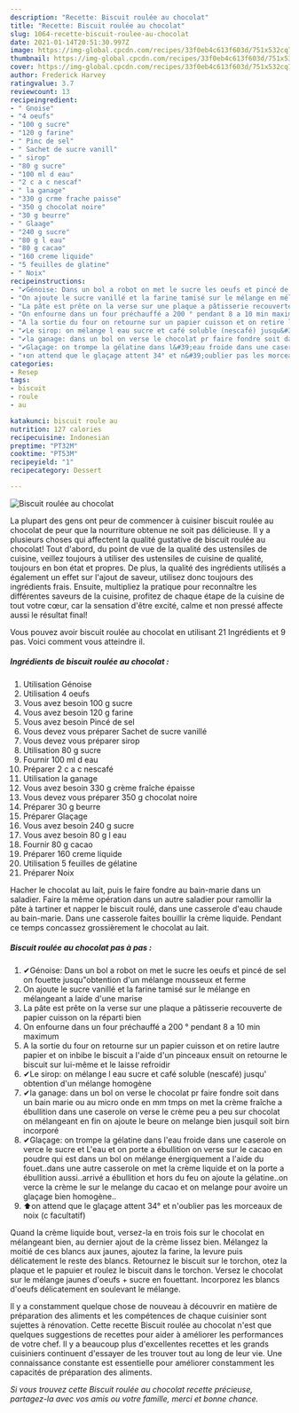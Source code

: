 ```yaml
---
description: "Recette: Biscuit roulée au chocolat"
title: "Recette: Biscuit roulée au chocolat"
slug: 1064-recette-biscuit-roulee-au-chocolat
date: 2021-01-14T20:51:30.997Z
image: https://img-global.cpcdn.com/recipes/33f0eb4c613f603d/751x532cq70/biscuit-roulee-au-chocolat-photo-principale-de-la-recette.jpg
thumbnail: https://img-global.cpcdn.com/recipes/33f0eb4c613f603d/751x532cq70/biscuit-roulee-au-chocolat-photo-principale-de-la-recette.jpg
cover: https://img-global.cpcdn.com/recipes/33f0eb4c613f603d/751x532cq70/biscuit-roulee-au-chocolat-photo-principale-de-la-recette.jpg
author: Frederick Harvey
ratingvalue: 3.7
reviewcount: 13
recipeingredient:
- " Gnoise"
- "4 oeufs"
- "100 g sucre"
- "120 g farine"
- " Pinc de sel"
- " Sachet de sucre vanill"
- " sirop"
- "80 g sucre"
- "100 ml d eau"
- "2 c a c nescaf"
- " la ganage"
- "330 g crme frache paisse"
- "350 g chocolat noire"
- "30 g beurre"
- " Glaage"
- "240 g sucre"
- "80 g l eau"
- "80 g cacao"
- "160 creme liquide"
- "5 feuilles de glatine"
- " Noix"
recipeinstructions:
- "✔Génoise: Dans un bol a robot on met le sucre les oeufs et pincé de sel on fouette jusqu&#34;obtention d&#39;un mélange mousseux et ferme"
- "On ajoute le sucre vanillé et la farine tamisé sur le mélange en mélangeant a laide d&#39;une marise"
- "La pâte est prête on la verse sur une plaque a pâtisserie recouverte de papier cuisson on la réparti bien"
- "On enfourne dans un four préchauffé a 200 ° pendant 8 a 10 min maximum"
- "A la sortie du four on retourne sur un papier cuisson et on retire lautre papier et on inbibe le biscuit a l&#39;aide d&#39;un pinceaux ensuit on retourne le biscuit sur lui-même et le laisse refroidir"
- "✔Le sirop: on mélange l eau sucre et café soluble (nescafé) jusqu&#39; obtention d&#39;un mélange homogène"
- "✔la ganage: dans un bol on verse le chocolat pr faire fondre soit dans un bain marie ou au micro onde en mm tmps on met la crème fraîche a ébullition dans une caserole on verse le crème peu a peu sur chocolat on mélangeant en fin on ajoute le beure on melange bien jusquil soit birn incorporé"
- "✔Glaçage: on trompe la gélatine dans l&#39;eau froide dans une caserole on verce le sucre et L&#39;eau et on porte a ébullition on verse sur le cacao en poudre qui est dans un bol on mélange énergiquement a l&#39;aide du fouet..dans une autre casserole on met la crème liquide et on la porte a ébullition aussi..arrivé a ébullition et hors du feu on ajoute la gélatine..on verce la crème le sur le melange du cacao et on melange pour avoire un glaçage bien homogène.."
- "⬆️on attend que le glaçage attent 34° et n&#39;oublier pas les morceaux de noix (c facultatif)"
categories:
- Resep
tags:
- biscuit
- roule
- au

katakunci: biscuit roule au 
nutrition: 127 calories
recipecuisine: Indonesian
preptime: "PT32M"
cooktime: "PT53M"
recipeyield: "1"
recipecategory: Dessert

---
```



![Biscuit roulée au chocolat](https://img-global.cpcdn.com/recipes/33f0eb4c613f603d/751x532cq70/biscuit-roulee-au-chocolat-photo-principale-de-la-recette.jpg)

La plupart des gens ont peur de commencer à cuisiner biscuit roulée au chocolat de peur que la nourriture obtenue ne soit pas délicieuse. Il y a plusieurs choses qui affectent la qualité gustative de biscuit roulée au chocolat! Tout d'abord, du point de vue de la qualité des ustensiles de cuisine, veillez toujours à utiliser des ustensiles de cuisine de qualité, toujours en bon état et propres. De plus, la qualité des ingrédients utilisés a également un effet sur l'ajout de saveur, utilisez donc toujours des ingrédients frais. Ensuite, multipliez la pratique pour reconnaître les différentes saveurs de la cuisine, profitez de chaque étape de la cuisine de tout votre cœur, car la sensation d'être excité, calme et non pressé affecte aussi le résultat final!

<!--inarticleads1-->

Vous pouvez avoir biscuit roulée au chocolat en utilisant 21 Ingrédients et 9 pas. Voici comment vous atteindre il.

##### Ingrédients de biscuit roulée au chocolat :

1. Utilisation  Génoise
1. Utilisation 4 oeufs
1. Vous avez besoin 100 g sucre
1. Vous avez besoin 120 g farine
1. Vous avez besoin  Pincé de sel
1. Vous devez vous préparer  Sachet de sucre vanillé
1. Vous devez vous préparer  sirop
1. Utilisation 80 g sucre
1. Fournir 100 ml d eau
1. Préparer 2 c a c nescafé
1. Utilisation  la ganage
1. Vous avez besoin 330 g crème fraîche épaisse
1. Vous devez vous préparer 350 g chocolat noire
1. Préparer 30 g beurre
1. Préparer  Glaçage
1. Vous avez besoin 240 g sucre
1. Vous avez besoin 80 g l eau
1. Fournir 80 g cacao
1. Préparer 160 creme liquide
1. Utilisation 5 feuilles de gélatine
1. Préparer  Noix


Hacher le chocolat au lait, puis le faire fondre au bain-marie dans un saladier. Faire la même opération dans un autre saladier pour ramollir la pâte à tartiner et napper le biscuit roulé, dans une casserole d&#39;eau chaude au bain-marie. Dans une casserole faites bouillir la crème liquide. Pendant ce temps concassez grossièrement le chocolat au lait. 

<!--inarticleads2-->

##### Biscuit roulée au chocolat pas à pas :

1. ✔Génoise: Dans un bol a robot on met le sucre les oeufs et pincé de sel on fouette jusqu&#34;obtention d&#39;un mélange mousseux et ferme
1. On ajoute le sucre vanillé et la farine tamisé sur le mélange en mélangeant a laide d&#39;une marise
1. La pâte est prête on la verse sur une plaque a pâtisserie recouverte de papier cuisson on la réparti bien
1. On enfourne dans un four préchauffé a 200 ° pendant 8 a 10 min maximum
1. A la sortie du four on retourne sur un papier cuisson et on retire lautre papier et on inbibe le biscuit a l&#39;aide d&#39;un pinceaux ensuit on retourne le biscuit sur lui-même et le laisse refroidir
1. ✔Le sirop: on mélange l eau sucre et café soluble (nescafé) jusqu&#39; obtention d&#39;un mélange homogène
1. ✔la ganage: dans un bol on verse le chocolat pr faire fondre soit dans un bain marie ou au micro onde en mm tmps on met la crème fraîche a ébullition dans une caserole on verse le crème peu a peu sur chocolat on mélangeant en fin on ajoute le beure on melange bien jusquil soit birn incorporé
1. ✔Glaçage: on trompe la gélatine dans l&#39;eau froide dans une caserole on verce le sucre et L&#39;eau et on porte a ébullition on verse sur le cacao en poudre qui est dans un bol on mélange énergiquement a l&#39;aide du fouet..dans une autre casserole on met la crème liquide et on la porte a ébullition aussi..arrivé a ébullition et hors du feu on ajoute la gélatine..on verce la crème le sur le melange du cacao et on melange pour avoire un glaçage bien homogène..
1. ⬆️on attend que le glaçage attent 34° et n&#39;oublier pas les morceaux de noix (c facultatif)


Quand la crème liquide bout, versez-la en trois fois sur le chocolat en mélangeant bien, au dernier ajout de la crème lissez bien. Mélangez la moitié de ces blancs aux jaunes, ajoutez la farine, la levure puis délicatement le reste des blancs. Retournez le biscuit sur le torchon, otez la plaque et le papuier et roulez le biscuit dans le torchon. Versez le chocolat sur le mélange jaunes d&#39;oeufs + sucre en fouettant. Incorporez les blancs d&#39;oeufs délicatement en soulevant le mélange. 

<!--inarticleads1-->

<p>
Il y a constamment quelque chose de nouveau à découvrir en matière de préparation des aliments et les compétences de chaque cuisinier sont sujettes à rénovation. Cette recette Biscuit roulée au chocolat n'est que quelques suggestions de recettes pour aider à améliorer les performances de votre chef. Il y a beaucoup plus d'excellentes recettes et les grands cuisiniers continuent d'essayer de les trouver tout au long de leur vie. Une connaissance constante est essentielle pour améliorer constamment les capacités de préparation des aliments.
</p>

<p>
<i>Si vous trouvez cette Biscuit roulée au chocolat recette précieuse, partagez-la avec vos amis ou votre famille, merci et bonne chance.</i>
</p>
